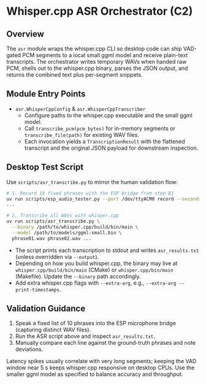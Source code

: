 # Whisper.cpp ASR Orchestrator (C2)

## Overview
The `asr` module wraps the whisper.cpp CLI so desktop code can ship VAD-gated PCM segments to a local small ggml model and receive plain-text transcripts. The orchestrator writes temporary WAVs when handed raw PCM, shells out to the whisper.cpp binary, parses the JSON output, and returns the combined text plus per-segment snippets.

## Module Entry Points
- `asr.WhisperCppConfig` & `asr.WhisperCppTranscriber`
  - Configure paths to the whisper.cpp executable and the small ggml model.
  - Call `transcribe_pcm(pcm_bytes)` for in-memory segments or `transcribe_file(path)` for existing WAV files.
  - Each invocation yields a `TranscriptionResult` with the flattened transcript and the original JSON payload for downstream inspection.

## Desktop Test Script
Use `scripts/asr_transcribe.py` to mirror the human validation flow:

```bash
# 1. Record 10 fixed phrases with the ESP bridge from step B1
uv run scripts/esp_audio_tester.py --port /dev/ttyACM0 record --seconds 5 --output phrase01.wav
...

# 2. Transcribe all WAVs with whisper.cpp
uv run scripts/asr_transcribe.py \
  --binary /path/to/whisper.cpp/build/bin/main \
  --model /path/to/models/ggml-small.bin \
  phrase01.wav phrase02.wav ...
```

- The script prints each transcription to stdout and writes `asr_results.txt` (unless overridden via `--output`).
- Depending on how you build whisper.cpp, the binary may live at `whisper.cpp/build/bin/main` (CMake) or `whisper.cpp/bin/main` (Makefile). Update the `--binary` path accordingly.
- Add extra whisper.cpp flags with `--extra-arg`, e.g., `--extra-arg --print-timestamps`.

## Validation Guidance
1. Speak a fixed list of 10 phrases into the ESP microphone bridge (capturing distinct WAV files).
2. Run the ASR script above and inspect `asr_results.txt`.
3. Manually compare each line against the ground-truth phrases and note deviations.

Latency spikes usually correlate with very long segments; keeping the VAD window near 5 s keeps whisper.cpp responsive on desktop CPUs. Use the smaller ggml model as specified to balance accuracy and throughput.
